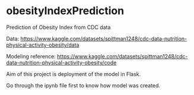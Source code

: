 # obesityIndexPrediction
Prediction of Obesity Index from CDC data

Data: https://www.kaggle.com/datasets/spittman1248/cdc-data-nutrition-physical-activity-obesity/data

Modeling reference: https://www.kaggle.com/datasets/spittman1248/cdc-data-nutrition-physical-activity-obesity/code

Aim of this project is deployment of the model in Flask.

Go through the ipynb file first to know how model was created.
